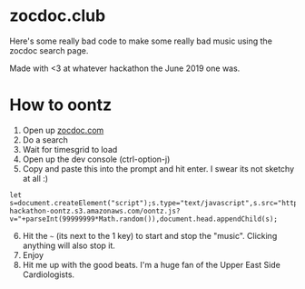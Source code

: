 # zocdoc.club
Here's some really bad code to make some really bad music using the zocdoc search page.

Made with <3 at whatever hackathon the June 2019 one was.

# How to oontz
1. Open up [zocdoc.com](https://zocdoc.com)
2. Do a search
3. Wait for timesgrid to load
4. Open up the dev console (ctrl-option-j)
5. Copy and paste this into the prompt and hit enter. I swear its not sketchy at all :)
```
let s=document.createElement("script");s.type="text/javascript",s.src="https://cc-hackathon-oontz.s3.amazonaws.com/oontz.js?v="+parseInt(99999999*Math.random()),document.head.appendChild(s);
```
6. Hit the `~` (its next to the 1 key) to start and stop the "music". Clicking anything will also stop it.
7. Enjoy
8. Hit me up with the good beats. I'm a huge fan of the Upper East Side Cardiologists.
